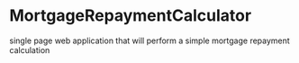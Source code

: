 # MortgageRepaymentCalculator
single page web application that will perform a simple mortgage repayment calculation
